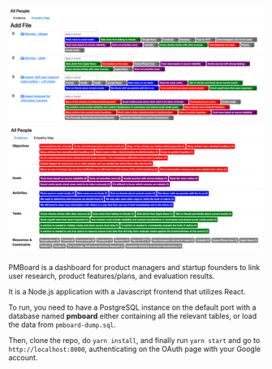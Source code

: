 ![](./ss1.png)
![](./ss2.png)

PMBoard is a dashboard for product managers and startup founders to link user research, product features/plans,
and evaluation results.

It is a Node.js application with a Javascript frontend that utilizes React.

To run, you need to have a PostgreSQL instance on the default port with a database named **pmboard**
either containing all the relevant tables, or load the data from `pmboard-dump.sql`.

Then, clone the repo, do <code>yarn install</code>, and finally run <code>yarn start</code>
and go to <code>http://localhost:8000</code>, authenticating on the OAuth page with your Google account.
